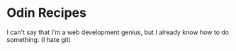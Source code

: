 # Odin Recipes

I can't say that I'm a web development genius, but I already know how to do something. (I hate git)